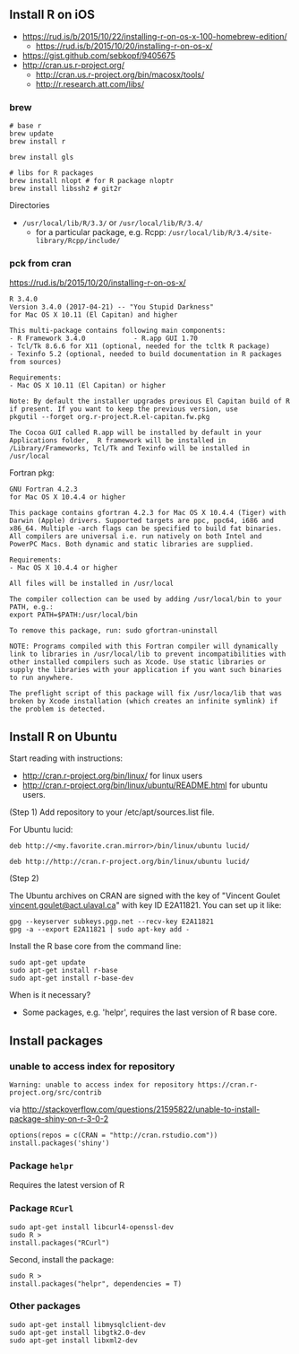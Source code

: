 ## Install R on iOS

- https://rud.is/b/2015/10/22/installing-r-on-os-x-100-homebrew-edition/
  - https://rud.is/b/2015/10/20/installing-r-on-os-x/
- https://gist.github.com/sebkopf/9405675
- http://cran.us.r-project.org/
    - http://cran.us.r-project.org/bin/macosx/tools/
    - http://r.research.att.com/libs/


### brew
```
# base r
brew update
brew install r

brew install gls

# libs for R packages
brew install nlopt # for R package nloptr
brew install libssh2 # git2r
```

Directories

- `/usr/local/lib/R/3.3/` or `/usr/local/lib/R/3.4/`
    - for a particular package, e.g. Rcpp: `/usr/local/lib/R/3.4/site-library/Rcpp/include/`

### pck from cran

https://rud.is/b/2015/10/20/installing-r-on-os-x/

```
R 3.4.0
Version 3.4.0 (2017-04-21) -- "You Stupid Darkness"
for Mac OS X 10.11 (El Capitan) and higher

This multi-package contains following main components:
- R Framework 3.4.0            - R.app GUI 1.70
- Tcl/Tk 8.6.6 for X11 (optional, needed for the tcltk R package)
- Texinfo 5.2 (optional, needed to build documentation in R packages from sources)

Requirements:
- Mac OS X 10.11 (El Capitan) or higher

Note: By default the installer upgrades previous El Capitan build of R if present. If you want to keep the previous version, use
pkgutil --forget org.r-project.R.el-capitan.fw.pkg

The Cocoa GUI called R.app will be installed by default in your Applications folder,  R framework will be installed in /Library/Frameworks, Tcl/Tk and Texinfo will be installed in /usr/local
```

Fortran pkg:

```
GNU Fortran 4.2.3
for Mac OS X 10.4.4 or higher

This package contains gfortran 4.2.3 for Mac OS X 10.4.4 (Tiger) with Darwin (Apple) drivers. Supported targets are ppc, ppc64, i686 and x86_64. Multiple -arch flags can be specified to build fat binaries. All compilers are universal i.e. run natively on both Intel and PowerPC Macs. Both dynamic and static libraries are supplied.

Requirements:
- Mac OS X 10.4.4 or higher

All files will be installed in /usr/local

The compiler collection can be used by adding /usr/local/bin to your PATH, e.g.:
export PATH=$PATH:/usr/local/bin

To remove this package, run: sudo gfortran-uninstall

NOTE: Programs compiled with this Fortran compiler will dynamically link to libraries in /usr/local/lib to prevent incompatibilities with other installed compilers such as Xcode. Use static libraries or supply the libraries with your application if you want such binaries to run anywhere.

The preflight script of this package will fix /usr/loca/lib that was broken by Xcode installation (which creates an infinite symlink) if the problem is detected.
```

## Install R on Ubuntu

Start reading with instructions: 

* http://cran.r-project.org/bin/linux/ for linux users
* http://cran.r-project.org/bin/linux/ubuntu/README.html for ubuntu users.

(Step 1) Add repository to your /etc/apt/sources.list file.

For Ubuntu lucid:

```
deb http://<my.favorite.cran.mirror>/bin/linux/ubuntu lucid/
```

```
deb http://http://cran.r-project.org/bin/linux/ubuntu lucid/
```

(Step 2)

The Ubuntu archives on CRAN are signed with the key of "Vincent Goulet <vincent.goulet@act.ulaval.ca>" with key ID E2A11821. You can set up it like:

```
gpg --keyserver subkeys.pgp.net --recv-key E2A11821
gpg -a --export E2A11821 | sudo apt-key add -
```

Install the R base core from the command line:

```
sudo apt-get update
sudo apt-get install r-base
sudo apt-get install r-base-dev
```

When is it necessary?
 * Some packages, e.g. 'helpr', requires the last version of R base core.

## Install packages

### unable to access index for repository

`Warning: unable to access index for repository https://cran.r-project.org/src/contrib`

via http://stackoverflow.com/questions/21595822/unable-to-install-package-shiny-on-r-3-0-2

```
options(repos = c(CRAN = "http://cran.rstudio.com"))
install.packages('shiny')
```

### Package `helpr`

Requires the latest version of R

### Package `RCurl`

```
sudo apt-get install libcurl4-openssl-dev
sudo R >
install.packages("RCurl")
```

Second, install the package:

```
sudo R >
install.packages("helpr", dependencies = T)
```

### Other packages

```
sudo apt-get install libmysqlclient-dev
sudo apt-get install libgtk2.0-dev
sudo apt-get install libxml2-dev
```

